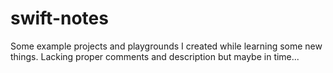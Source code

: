 # swift-notes

Some example projects and playgrounds I created while learning some new things. Lacking proper comments and description but maybe in time...

